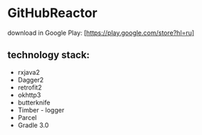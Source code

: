 # GitHubReactor

download in Google Play:
[https://play.google.com/store?hl=ru]


## technology stack:

* rxjava2
* Dagger2
* retrofit2
* okhttp3
* butterknife
* Timber - logger
* Parcel
* Gradle 3.0
